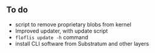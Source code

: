 ## To do

* script to remove proprietary blobs from kernel
* Improved updater, with update script
* `floflis update -h` command
* install CLI software from Substratum and other layers
